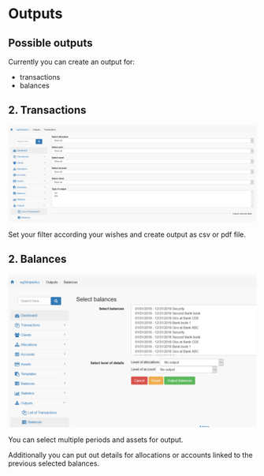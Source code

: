 # Outputs

## Possible outputs

Currently you can create an output for:

* transactions
* balances

## 2. Transactions

![Output of transactions](../../.gitbook/assets/en_outputs_tra.png)

Set your filter according your wishes and create output as csv or pdf file.

## 2. Balances

![Output of balances](../../.gitbook/assets/en_outputs_bal.png)

You can select multiple periods and assets for output.

Additionally you can put out details for allocations or accounts linked to the previous selected balances.
